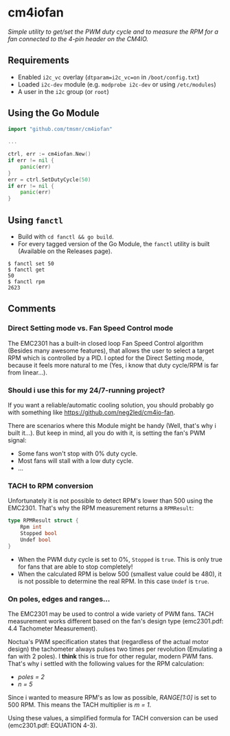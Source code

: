 # cm4iofan
*Simple utility to get/set the PWM duty cycle and to measure the RPM for a fan connected to the 4-pin header on the CM4IO.*

## Requirements
- Enabled `i2c_vc` overlay (`dtparam=i2c_vc=on` in `/boot/config.txt`)
- Loaded `i2c-dev` module (e.g. `modprobe i2c-dev` or using `/etc/modules`)
- A user in the `i2c` group (or `root`)

## Using the Go Module

```go
import "github.com/tmsmr/cm4iofan"
 
...

ctrl, err := cm4iofan.New()
if err != nil {
	panic(err)
}
err = ctrl.SetDutyCycle(50)
if err != nil {
	panic(err)
}
```

## Using `fanctl`
- Build with `cd fanctl && go build`.
- For every tagged version of the Go Module, the `fanctl` utility is built (Available on the Releases page).

```shell
$ fanctl set 50
$ fanctl get
50
$ fanctl rpm
2623
```

## Comments

### Direct Setting mode vs. Fan Speed Control mode
The EMC2301 has a built-in closed loop Fan Speed Control algorithm (Besides many awesome features), that allows the user to select a target RPM which is controlled by a PID.
I opted for the Direct Setting mode, because it feels more natural to me (Yes, i know that duty cycle/RPM is far from linear...).

### Should i use this for my 24/7-running project?
If you want a reliable/automatic cooling solution, you should probably go with something like https://github.com/neg2led/cm4io-fan.

There are scenarios where this Module might be handy (Well, that's why i built it...). But keep in mind, all you do with it, is setting the fan's PWM signal:
- Some fans won't stop with 0% duty cycle.
- Most fans will stall with a low duty cycle.
- ...

### TACH to RPM conversion
Unfortunately it is not possible to detect RPM's lower than 500 using the EMC2301. That's why the RPM measurement returns a `RPMResult`:

```go
type RPMResult struct {
    Rpm int
    Stopped bool
    Undef bool
}
```

- When the PWM duty cycle is set to 0%, `Stopped` is `true`. This is only true for fans that are able to stop completely!
- When the calculated RPM is below 500 (smallest value could be 480), it is not possible to determine the real RPM. In this case `Undef` is `true`.

### On poles, edges and ranges...
The EMC2301 may be used to control a wide variety of PWM fans. TACH measurement works different based on the fan's design type (emc2301.pdf: 4.4 Tachometer Measurement).

Noctua's PWM specification states that (regardless of the actual motor design) the tachometer always pulses two times per revolution (Emulating a fan with 2 poles). I **think** this is true for other regular, modern PWM fans. That's why i settled with the following values for the RPM calculation:
- *poles = 2*
- *n = 5*

Since i wanted to measure RPM's as low as possible, *RANGE[1:0]* is set to 500 RPM. This means the TACH multiplier is *m = 1*.

Using these values, a simplified formula for TACH conversion can be used (emc2301.pdf: EQUATION 4-3).
